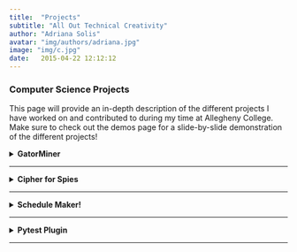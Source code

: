 ```yaml
---
title:  "Projects"
subtitle: "All Out Technical Creativity"
author: "Adriana Solis"
avatar: "img/authors/adriana.jpg"
image: "img/c.jpg"
date:   2015-04-22 12:12:12
---
```


### Computer Science Projects
This page will provide an in-depth description of the different projects I have worked on and contributed to during my time at Allegheny College. Make sure to check out the demos page for a slide-by-slide demonstration of the different projects!

<details>
<summary><b>GatorMiner</b></summary>
<details>
<summary>Frequency Analysis Word Cloud</summary>

sample info.
_______________________________________________________________________________
</details>
<details>
<summary>Frequencies of Categories of Words</summary>

sample info.
_______________________________________________________________________________
</details>
</details>

_______________________________________________________________________________

<details>
<summary><b>Cipher for Spies</b></summary>
</details>

_______________________________________________________________________________

<details>
<summary><b>Schedule Maker!</b></summary>
</details>

_______________________________________________________________________________

<details>
<summary><b>Pytest Plugin</b></summary>
</details>

_______________________________________________________________________________
